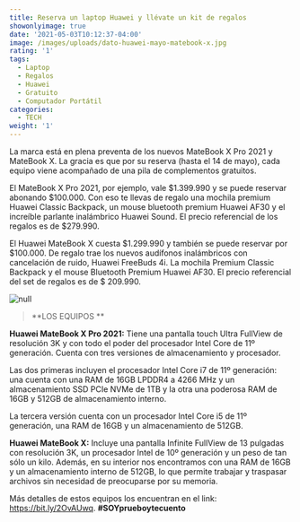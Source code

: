 ```yaml
---
title: Reserva un laptop Huawei y llévate un kit de regalos
showonlyimage: true
date: '2021-05-03T10:12:37-04:00'
image: /images/uploads/dato-huawei-mayo-matebook-x.jpg
rating: '1'
tags:
  - Laptop
  - Regalos
  - Huawei
  - Gratuito
  - Computador Portátil
categories:
  - TECH
weight: '1'
---
```

La marca está en plena preventa de los nuevos MateBook X Pro 2021 y MateBook X. La gracia es que por su reserva (hasta el 14 de mayo), cada equipo viene acompañado de una pila de complementos gratuitos.

<!--more-->

El MateBook X Pro 2021, por ejemplo, vale $1.399.990 y se puede reservar abonando $100.000. Con eso te llevas de regalo una mochila premium Huawei Classic Backpack, un mouse bluetooth premium Huawei AF30 y el increíble parlante inalámbrico Huawei Sound. El precio referencial de los regalos es de $279.990.

El Huawei MateBook X cuesta $1.299.990 y también se puede reservar por $100.000. De regalo trae los nuevos audífonos inalámbricos con cancelación de ruido, Huawei FreeBuds 4i. La mochila Premium Classic Backpack y el mouse Bluetooth Premium Huawei AF30. El precio referencial del set de regalos es de $ 209.990.

![null](/images/uploads/dato-huawei-mayo-matebook-x.jpg)

> **LOS EQUIPOS
> **

**Huawei MateBook X Pro 2021:** Tiene una pantalla touch Ultra FullView de resolución 3K y con todo el poder del procesador Intel Core de 11º generación. Cuenta con tres versiones de almacenamiento y procesador. 

Las dos primeras incluyen el procesador Intel Core i7 de 11º generación: una cuenta con una RAM de 16GB LPDDR4 a 4266 MHz y un almacenamiento SSD PCIe NVMe de 1TB y la otra una poderosa RAM de 16GB y 512GB de almacenamiento interno. 

La tercera versión cuenta con un procesador Intel Core i5 de 11º generación, una RAM de 16GB y un almacenamiento de 512GB.

**Huawei MateBook X:** Incluye una pantalla Infinite FullView de 13 pulgadas con resolución 3K, un procesador Intel de 10º generación y un peso de tan sólo un kilo. Además, en su interior nos encontramos con una RAM de 16GB y un almacenamiento interno de 512GB, lo que permite trabajar y traspasar archivos sin necesidad de preocuparse por su memoria.

Más detalles de estos equipos los encuentran en el link: https://bit.ly/2OvAUwq. **\#SOYprueboytecuento**
